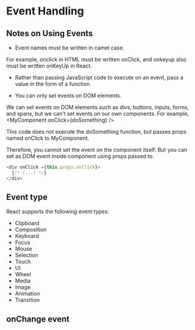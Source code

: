 # Event Handling

## Notes on Using Events

* Event names must be written in camel case.

For example, onclick in HTML must be written onClick, and onkeyup also must be written onKeyUp in React.

* Rather than passing JavaScript code to execute on an event, pass a value in the form of a function.



* You can only set events on DOM elements.

We can set events on DOM elements such as divs, buttons, inputs, forms, and spans, but we can't set events on our own components. For example, &lt;MyComponent onClick={doSomething} /&gt;

This code does not execute the doSomething function, but passes props named onClick to MyComponent.

Therefore, you cannot set the event on the component itself. But you can set as DOM event inside component using props passed to.

```javascript
<div onClick ={this.props.onClick}>
  {/* (...) */}
</div>
```



## Event type

React supports the following event types:

* Clipboard
* Composition
* Keyboard
* Focus
* Mouse
* Selection
* Touch
* UI
* Wheel
* Media
* Image
* Animation
* Transition



## onChange event

